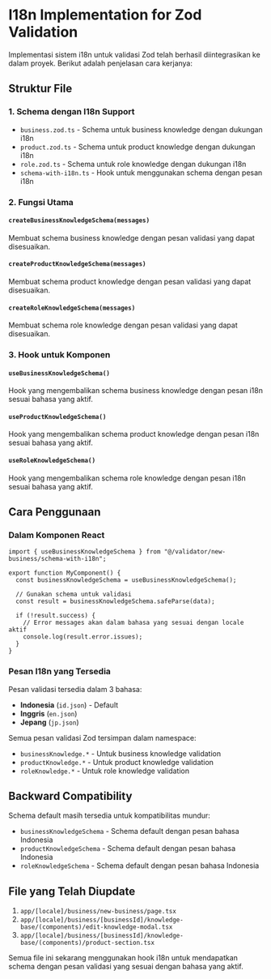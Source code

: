 # I18n Implementation for Zod Validation

Implementasi sistem i18n untuk validasi Zod telah berhasil diintegrasikan ke dalam proyek. Berikut adalah penjelasan cara kerjanya:

## Struktur File

### 1. Schema dengan I18n Support
- `business.zod.ts` - Schema untuk business knowledge dengan dukungan i18n
- `product.zod.ts` - Schema untuk product knowledge dengan dukungan i18n  
- `role.zod.ts` - Schema untuk role knowledge dengan dukungan i18n
- `schema-with-i18n.ts` - Hook untuk menggunakan schema dengan pesan i18n

### 2. Fungsi Utama

#### `createBusinessKnowledgeSchema(messages)`
Membuat schema business knowledge dengan pesan validasi yang dapat disesuaikan.

#### `createProductKnowledgeSchema(messages)`
Membuat schema product knowledge dengan pesan validasi yang dapat disesuaikan.

#### `createRoleKnowledgeSchema(messages)`
Membuat schema role knowledge dengan pesan validasi yang dapat disesuaikan.

### 3. Hook untuk Komponen

#### `useBusinessKnowledgeSchema()`
Hook yang mengembalikan schema business knowledge dengan pesan i18n sesuai bahasa yang aktif.

#### `useProductKnowledgeSchema()`
Hook yang mengembalikan schema product knowledge dengan pesan i18n sesuai bahasa yang aktif.

#### `useRoleKnowledgeSchema()`
Hook yang mengembalikan schema role knowledge dengan pesan i18n sesuai bahasa yang aktif.

## Cara Penggunaan

### Dalam Komponen React

```tsx
import { useBusinessKnowledgeSchema } from "@/validator/new-business/schema-with-i18n";

export function MyComponent() {
  const businessKnowledgeSchema = useBusinessKnowledgeSchema();
  
  // Gunakan schema untuk validasi
  const result = businessKnowledgeSchema.safeParse(data);
  
  if (!result.success) {
    // Error messages akan dalam bahasa yang sesuai dengan locale aktif
    console.log(result.error.issues);
  }
}
```

### Pesan I18n yang Tersedia

Pesan validasi tersedia dalam 3 bahasa:
- **Indonesia** (`id.json`) - Default
- **Inggris** (`en.json`)
- **Jepang** (`jp.json`)

Semua pesan validasi Zod tersimpan dalam namespace:
- `businessKnowledge.*` - Untuk business knowledge validation
- `productKnowledge.*` - Untuk product knowledge validation  
- `roleKnowledge.*` - Untuk role knowledge validation

## Backward Compatibility

Schema default masih tersedia untuk kompatibilitas mundur:
- `businessKnowledgeSchema` - Schema default dengan pesan bahasa Indonesia
- `productKnowledgeSchema` - Schema default dengan pesan bahasa Indonesia
- `roleKnowledgeSchema` - Schema default dengan pesan bahasa Indonesia

## File yang Telah Diupdate

1. `app/[locale]/business/new-business/page.tsx`
2. `app/[locale]/business/[businessId]/knowledge-base/(components)/edit-knowledge-modal.tsx`
3. `app/[locale]/business/[businessId]/knowledge-base/(components)/product-section.tsx`

Semua file ini sekarang menggunakan hook i18n untuk mendapatkan schema dengan pesan validasi yang sesuai dengan bahasa yang aktif.
